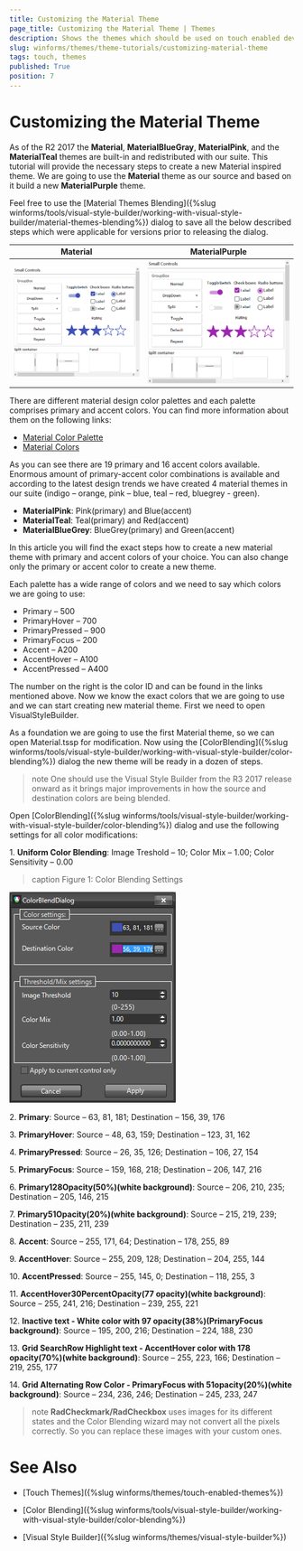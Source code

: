 ```yaml
---
title: Customizing the Material Theme
page_title: Customizing the Material Theme | Themes
description: Shows the themes which should be used on touch enabled devices and the features available in them.  
slug: winforms/themes/theme-tutorials/customizing-material-theme
tags: touch, themes
published: True
position: 7
---
```


# Customizing the Material Theme

As of the R2 2017 the **Material**, **MaterialBlueGray**, **MaterialPink**, and the **MaterialTeal** themes are built-in and redistributed with our suite. This tutorial will provide the necessary steps to create a new Material inspired theme. We are going to use the **Material** theme as our source and based on it build a new **MaterialPurple** theme.

Feel free to use the [Material Themes Blending]({%slug winforms/tools/visual-style-builder/working-with-visual-style-builder/material-themes-blending%}) dialog to save all the below described steps which were applicable for versions prior to releasing the dialog.

|Material|MaterialPurple|
|----|----|
![themes-theme-tutorials-customizing-material-theme 001](images/themes-theme-tutorials-customizing-material-theme001.png)|![themes-theme-tutorials-customizing-material-theme 002](images/themes-theme-tutorials-customizing-material-theme002.png)|

There are different material design color palettes and each palette comprises primary and accent colors. 
You can find more information about them on the following links:

* [Material Color Palette](https://material.io/guidelines/style/color.html#color-color-palette)
* [Material Colors](https://www.materialui.co/colors)  

As you can see there are 19 primary and 16 accent colors available. Enormous amount of primary-accent color combinations is available and according to the latest design trends we have created 4 material themes in our suite (indigo – orange, pink – blue, teal – red, bluegrey - green).

* **MaterialPink**: Pink(primary) and Blue(accent)
* **MaterialTeal**: Teal(primary) and Red(accent)
* **MaterialBlueGrey**: BlueGrey(primary) and Green(accent)

In this article you will find the exact steps how to create a new material theme with primary and accent colors of your choice. You can also change only the primary or accent color to create a new theme.

Each palette has a wide range of colors and we need to say which colors we are going to use:

* Primary – 500
* PrimaryHover – 700
* PrimaryPressed – 900
* PrimaryFocus – 200
* Accent – A200
* AccentHover – A100
* AccentPressed – A400

The number on the right is the color ID and can be found in the links mentioned above. Now we know the exact colors that we are going to use and we can start creating new material theme. First we need to open VisualStyleBuilder.

As a foundation we are going to use the first Material theme, so we can open Material.tssp for modification. Now using the [ColorBlending]({%slug winforms/tools/visual-style-builder/working-with-visual-style-builder/color-blending%}) dialog the new theme will be ready in a dozen of steps. 

>note One should use the Visual Style Builder from the R3 2017 release onward as it brings major improvements in how the source and destination colors are being blended.

Open [ColorBlending]({%slug winforms/tools/visual-style-builder/working-with-visual-style-builder/color-blending%}) dialog and use the following settings for all color modifications:

1\. **Uniform Color Blending**: Image Treshold – 10; Color Mix – 1.00; Color Sensitivity – 0.00

>caption Figure 1: Color Blending Settings

![themes-theme-tutorials-customizing-material-theme 003](images/themes-theme-tutorials-customizing-material-theme003.png)

2\. **Primary**: Source – 63, 81, 181; Destination – 156, 39, 176

3\. **PrimaryHover**: Source – 48, 63, 159; Destination – 123, 31, 162

4\. **PrimaryPressed**: Source – 26, 35, 126; Destination – 106, 27, 154

5\. **PrimaryFocus**: Source – 159, 168, 218; Destination – 206, 147, 216

6\. **Primary128Opacity(50%)(white background)**: Source – 206, 210, 235; Destination – 205, 146, 215

7\. **Primary51Opacity(20%)(white background)**: Source – 215, 219, 239; Destination – 235, 211, 239

8\. **Accent**: Source – 255, 171, 64; Destination – 178, 255, 89

9\. **AccentHover**: Source – 255, 209, 128; Destination – 204, 255, 144

10\. **AccentPressed**: Source – 255, 145, 0; Destination – 118, 255, 3

11\. **AccentHover30PercentOpacity(77 opacity)(white background)**: Source – 255, 241, 216; Destination – 239, 255, 221

12\. **Inactive text - White color with 97 opacity(38%)(PrimaryFocus background)**: Source – 195, 200, 216; Destination – 224, 188, 230

13\. **Grid SearchRow Highlight text - AccentHover color with 178 opacity(70%)(white background)**: Source – 255, 223, 166; Destination – 219, 255, 177

14\. **Grid Alternating Row Color - PrimaryFocus with 51opacity(20%)(white background)**: Source – 234, 236, 246; Destination – 245, 233, 247

>note **RadCheckmark/RadCheckbox** uses images for its different states and the Color Blending wizard may not convert all the pixels correctly. So you can replace these images with your custom ones.

# See Also

* [Touch Themes]({%slug winforms/themes/touch-enabled-themes%})

* [Color Blending]({%slug winforms/tools/visual-style-builder/working-with-visual-style-builder/color-blending%})

* [Visual Style Builder]({%slug winforms/themes/visual-style-builder%})


